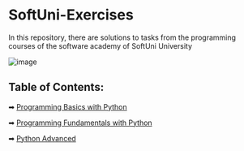 # SoftUni-Exercises

In this repository, there are solutions to tasks from the programming courses of the software academy of SoftUni University

![image](https://user-images.githubusercontent.com/68993494/185683680-bcfefe65-88fb-4192-b0b2-ff9130c39487.png)

## Table of Contents:
➡ [Programming Basics with Python](https://github.com/ysamardzhiev/SoftUni-Exercises/tree/main/Programming_Basics_Python)

➡ [Programming Fundamentals with Python](https://github.com/ysamardzhiev/SoftUni-Exercises/tree/main/Programming_Fundamentals_Python)

➡ [Python Advanced](https://github.com/ysamardzhiev/SoftUni-Exercises/tree/main/Python_Advanced)
